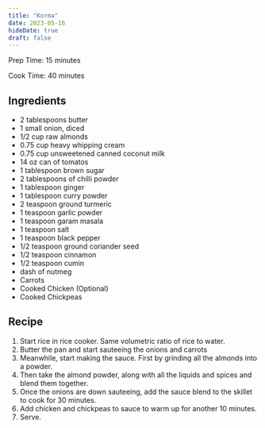 ```yaml
---
title: "Korma"
date: 2023-05-16
hideDate: true
draft: false
---
```


Prep Time: 15 minutes

Cook Time: 40 minutes

## Ingredients
- 2 tablespoons butter
- 1 small onion, diced
- 1/2 cup raw almonds
- 0.75 cup heavy whipping cream
- 0.75 cup unsweetened canned coconut milk
- 14 oz can of tomatos
- 1 tablespoon brown sugar
- 2 tablespoons of chilli powder
- 1 tablespoon ginger
- 1 tablespoon curry powder 
- 2 teaspoon ground turmeric
- 1 teaspoon garlic powder
- 1 teaspoon garam masala
- 1 teaspoon salt
- 1 teaspoon black pepper
- 1/2 teaspoon ground coriander seed
- 1/2 teaspoon cinnamon
- 1/2 teaspoon cumin
- dash of nutmeg
- Carrots
- Cooked Chicken (Optional)
- Cooked Chickpeas

## Recipe

1. Start rice in rice cooker. Same volumetric ratio of rice to water.
2. Butter the pan and start sauteeing the onions and carrots
3. Meanwhile, start making the sauce. First by grinding all the almonds into a powder.
4. Then take the almond powder, along with all the liquids and spices and blend them together.
5. Once the onions are down sauteeing, add the sauce blend to the skillet to cook for 30 minutes.
6. Add chicken and chickpeas to sauce to warm up for another 10 minutes.
7. Serve.
